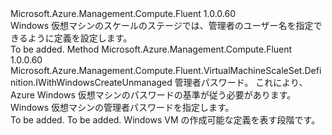 <Type Name="IWithWindowsAdminPasswordUnmanaged" FullName="Microsoft.Azure.Management.Compute.Fluent.VirtualMachineScaleSet.Definition.IWithWindowsAdminPasswordUnmanaged">
  <TypeSignature Language="C#" Value="public interface IWithWindowsAdminPasswordUnmanaged" />
  <TypeSignature Language="ILAsm" Value=".class public interface auto ansi abstract IWithWindowsAdminPasswordUnmanaged" />
  <TypeSignature Language="DocId" Value="T:Microsoft.Azure.Management.Compute.Fluent.VirtualMachineScaleSet.Definition.IWithWindowsAdminPasswordUnmanaged" />
  <TypeSignature Language="VB.NET" Value="Public Interface IWithWindowsAdminPasswordUnmanaged" />
  <TypeSignature Language="F#" Value="type IWithWindowsAdminPasswordUnmanaged = interface" />
  <AssemblyInfo>
    <AssemblyName>Microsoft.Azure.Management.Compute.Fluent</AssemblyName>
    <AssemblyVersion>1.0.0.60</AssemblyVersion>
  </AssemblyInfo>
  <Interfaces />
  <Docs>
    <summary>
            Windows 仮想マシンのスケールのステージでは、管理者のユーザー名を指定できるように定義を設定します。
            </summary>
    <remarks>To be added.</remarks>
  </Docs>
  <Members>
    <Member MemberName="WithAdminPassword">
      <MemberSignature Language="C#" Value="public Microsoft.Azure.Management.Compute.Fluent.VirtualMachineScaleSet.Definition.IWithWindowsCreateUnmanaged WithAdminPassword (string adminPassword);" />
      <MemberSignature Language="ILAsm" Value=".method public hidebysig newslot virtual instance class Microsoft.Azure.Management.Compute.Fluent.VirtualMachineScaleSet.Definition.IWithWindowsCreateUnmanaged WithAdminPassword(string adminPassword) cil managed" />
      <MemberSignature Language="DocId" Value="M:Microsoft.Azure.Management.Compute.Fluent.VirtualMachineScaleSet.Definition.IWithWindowsAdminPasswordUnmanaged.WithAdminPassword(System.String)" />
      <MemberSignature Language="VB.NET" Value="Public Function WithAdminPassword (adminPassword As String) As IWithWindowsCreateUnmanaged" />
      <MemberSignature Language="F#" Value="abstract member WithAdminPassword : string -&gt; Microsoft.Azure.Management.Compute.Fluent.VirtualMachineScaleSet.Definition.IWithWindowsCreateUnmanaged" Usage="iWithWindowsAdminPasswordUnmanaged.WithAdminPassword adminPassword" />
      <MemberType>Method</MemberType>
      <AssemblyInfo>
        <AssemblyName>Microsoft.Azure.Management.Compute.Fluent</AssemblyName>
        <AssemblyVersion>1.0.0.60</AssemblyVersion>
      </AssemblyInfo>
      <ReturnValue>
        <ReturnType>Microsoft.Azure.Management.Compute.Fluent.VirtualMachineScaleSet.Definition.IWithWindowsCreateUnmanaged</ReturnType>
      </ReturnValue>
      <Parameters>
        <Parameter Name="adminPassword" Type="System.String" />
      </Parameters>
      <Docs>
        <param name="adminPassword">管理者パスワード。 これにより、Azure Windows 仮想マシンのパスワードの基準が従う必要があります。</param>
        <summary>
            Windows 仮想マシンの管理者パスワードを指定します。
            </summary>
        <returns>To be added.</returns>
        <remarks>To be added.</remarks>
        <return>Windows VM の作成可能な定義を表す段階です。</return>
      </Docs>
    </Member>
  </Members>
</Type>